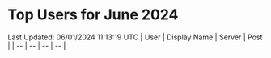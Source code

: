 # Top Users for June 2024
Last Updated: 06/01/2024 11:13:19 UTC
| User | Display Name | Server | Post |
| -- | -- | -- | -- |
